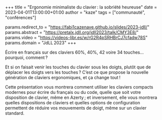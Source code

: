 +++
title  = "Ergonomie minimaliste du clavier : la sobriété heureuse"
date   = 2023-04-01T13:00:00+01:00
author = "kaze"
tags   = ["communauté", "conférences"]

params.redirect_to = "https://fabi1cazenave.github.io/slides/2023-jdll/"
params.abstract    = "https://pretalx.jdll.org/jdll2023/talk/CMY3E8/"
params.video       = "https://videos-libr.es/w/rG2R4pSRHBrCJ7cfadw78S"
params.domain      = "JdLL 2023"
+++

Écrire en français sur des claviers 60%, 40%, 42 voire 34 touches… pourquoi,
comment ?

Et si on faisait venir les touches du clavier sous les doigts, plutôt que de
déplacer les doigts vers les touches ? C’est ce que propose la nouvelle
génération de claviers ergonomiques, et ça change tout !

Cette présentation vous montrera comment utiliser les claviers compacts modernes
pour écrire du français ou du code, quelle que soit votre disposition de
clavier, même en Azerty ; et inversement, elle vous montrera quelles
dispositions de claviers et quelles options de configuration permettent de
réduire vos mouvements de doigt, même sur un clavier standard.

<!--more-->
